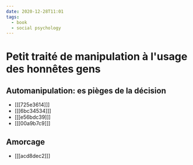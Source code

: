```yaml
---
date: 2020-12-28T11:01
tags:
  - book
  - social psychology
---
```


# Petit traité de manipulation à l'usage des honnêtes gens

## Automanipulation: es pièges de la décision

- [[[725e3614]]]
- [[[6bc34534]]]
- [[[e56bdc39]]]
- [[[00a9b7c9]]]

## Amorcage

- [[[acd8dec2]]]